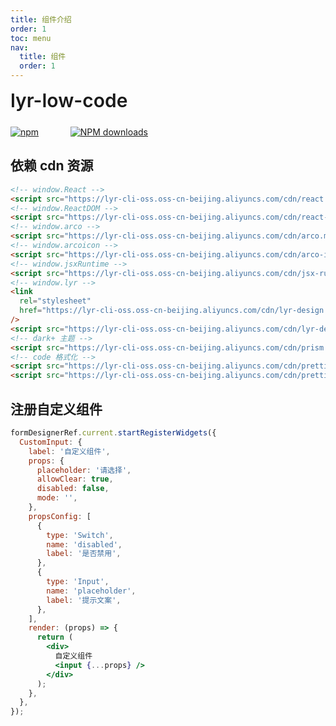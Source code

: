 ```yaml
---
title: 组件介绍
order: 1
toc: menu
nav:
  title: 组件
  order: 1
---
```


<div style="display:flex;align-items:center;margin-bottom:24px">
  <span style="font-size:30px;font-weight:600;display:inline-block;">lyr-low-code</span>
</div>
<p style="display:flex;justify-content:space-between;width:220px">
  <a href="https://npmmirror.com/package/lyr-low-code">
    <img alt="npm" src="https://img.shields.io/npm/dw/lyr-low-code">
  </a>
  <a href="https://npmmirror.com/package/lyr-low-code">
    <img alt="NPM downloads" src="https://img.shields.io/npm/v/lyr-low-code.svg">
  </a>
</p>

## 依赖 cdn 资源

```html
<!-- window.React -->
<script src="https://lyr-cli-oss.oss-cn-beijing.aliyuncs.com/cdn/react.production.min.js"></script>
<!-- window.ReactDOM -->
<script src="https://lyr-cli-oss.oss-cn-beijing.aliyuncs.com/cdn/react-dom.production.min.js"></script>
<!-- window.arco -->
<script src="https://lyr-cli-oss.oss-cn-beijing.aliyuncs.com/cdn/arco.min.js"></script>
<!-- window.arcoicon -->
<script src="https://lyr-cli-oss.oss-cn-beijing.aliyuncs.com/cdn/arco-icon.min.js"></script>
<!-- window.jsxRuntime -->
<script src="https://lyr-cli-oss.oss-cn-beijing.aliyuncs.com/cdn/jsx-runtime.polyfill.js"></script>
<!-- window.lyr -->
<link
  rel="stylesheet"
  href="https://lyr-cli-oss.oss-cn-beijing.aliyuncs.com/cdn/lyr-design.min.css"
/>
<script src="https://lyr-cli-oss.oss-cn-beijing.aliyuncs.com/cdn/lyr-design.min.js"></script>
<!-- dark+ 主题 -->
<script src="https://lyr-cli-oss.oss-cn-beijing.aliyuncs.com/cdn/prism.min.js"></script>
<!-- code 格式化 -->
<script src="https://lyr-cli-oss.oss-cn-beijing.aliyuncs.com/cdn/prettier-standalone.min.js"></script>
<script src="https://lyr-cli-oss.oss-cn-beijing.aliyuncs.com/cdn/prettier-parser-typescript.min.js"></script>
```

## 注册自定义组件

```jsx | pure
formDesignerRef.current.startRegisterWidgets({
  CustomInput: {
    label: '自定义组件',
    props: {
      placeholder: '请选择',
      allowClear: true,
      disabled: false,
      mode: '',
    },
    propsConfig: [
      {
        type: 'Switch',
        name: 'disabled',
        label: '是否禁用',
      },
      {
        type: 'Input',
        name: 'placeholder',
        label: '提示文案',
      },
    ],
    render: (props) => {
      return (
        <div>
          自定义组件
          <input {...props} />
        </div>
      );
    },
  },
});
```
